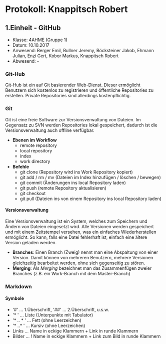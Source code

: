 # Protokoll: Knappitsch Robert
## 1.Einheit - GitHub
* Klasse: 4AHME (Gruppe 1)
* Datum: 10.10.2017
* Anwesend: Berger Emil, Bullner Jeremy, Böcksteiner Jakob, Ehmann Julian, Enzi Gert, Kobor Markus, Knappitsch Robert
* Abwesend: -

### Git-Hub
Git-Hub ist ein auf Git basierender Web-Dienst.
Dieser ermöglicht Benutzern sich kostenlos zu registrieren und öffentliche Repositories zu erstellen. Private Repositories
sind allerdings kostenpflichtig. 
### Git
Git ist eine freie Software zur Versionsverwaltung von Dateien.
Im Gegensatz zu SVN werden Repositories lokal gespeichert, dadurch ist die Versionsverwaltung auch offline verfügbar.
* **Ebenen im Workflow**
  * remote repository
  * local repository
  * index
  * work directory
* **Befehle**
  * git clone (Repository wird ins Work Repository kopiert)
  * git add / rm / mv (Dateien im Index hinzufügen / löschen / bewegen)
  * git commit (Änderungen ins local Repository laden)
  * git push (remote Repository aktualisieren)
  * git checkout 
  * git pull (Dateien ins von einem Repository ins local Repository laden)

#### Versionsverwaltung
Eine Versionsverwaltung ist ein System, welches zum Speichern und Ändern von Dateien eingesetzt wird. Alle Versionen
werden gespeichert und mit einem Zeitstempel versehen, was ein einfaches Wiederherstellen ermöglicht. So kann, falls
eine Datei fehlerhaft ist, einfach eine ältere Version geladen werden.
* **Branches**: 
Einen Branch (Zweig) nennt man eine Abspaltung von einer Version. Damit können von mehreren Benutzern, mehrere Versionen
gleichzeitig bearbeitet werden, ohne sich gegenseitig zu stören.
* **Merging**: 
Als *Merging* bezeichnet man das Zusammenfügen zweier Branches (z.B. ein Work-Branch mit dem Master-Branch)

### Markdown
#### Symbole
* '#' ... 1.Überschrift, '##' ... 2.Überschrift, u.s.w.
* '* ' ... Liste (Unterpunkte mit Tabulator)
* '* *..* * ' ... Fett (ohne Leerzeichen)
* '* ..* ' ... Kursiv (ohne Leerzeichen)
* Links ... Name in eckige Klammern + Link in runde Klammern
* Bilder ... ! Name in eckige Klammern + Link zum Bild in runde Klammern



